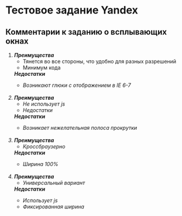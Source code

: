 <h1>Тестовое задание Yandex</h1>



<h2>Комментарии к заданию о всплывающих окнах </h2>

<ol>  
      <li> 
            <span><b><i>Преимущества</i></b></span> 
            <ul>
            	<li>Тянется во все стороны, что удобно для разных разрешений</li>
            	<li>Минимум кода</li>
            </ul>
            <span><b><i><i>Недостатки</i></b></span> 
            <ul>
            	<li>Возникают глюки с отображением в IE 6-7</li>
            </ul>            
      </li><br>
      <li> 
            <span><b><i>Преимущества</i></b></span> 
            <ul>
            	<li>Не использует js</li>
            	<li>Недостатки </li>
            </ul>
            <span><b><i><i>Недостатки</i></b></span>  
            <ul>
            	<li>Возникает нежелательная полоса прокрутки</li>
            </ul>            
      </li><br>
      <li> 
            <span><b><i>Преимущества</i></b></span> 
            <ul>
            	<li>Кроссбраузерно</li>
            </ul>
            <span><b><i><i>Недостатки</i></b></span> 
            <ul>
            	<li>Ширина 100%</li>
            </ul>            
      </li><br>
      <li> 
            <span><b><i>Преимущества</i></b></span> 
            <ul>
            	<li>Универсальный вариант</li>
            </ul>
            <span><b><i><i>Недостатки</i></b></span> 
            <ul>
            	<li>Использует js</li>
            	<li>Фиксированная ширина </li>
            </ul>            
      </li>      
      

</ol> 




